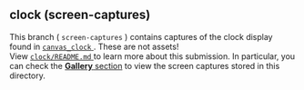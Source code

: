 ## clock (screen-captures)

This branch ( `screen-captures` ) contains captures of the clock display found in [ `canvas_clock` ](https://github.com/creativecreatorormaybenot/clock/tree/master/canvas_clock). These are not assets!  
View [ `clock/README.md` ](https://github.com/creativecreatorormaybenot/clock/blob/master/README.md) to learn more about this submission. In particular, you can check the [**Gallery** section](https://github.com/creativecreatorormaybenot/clock/blob/master/README.md) to view the screen captures stored in this directory.

